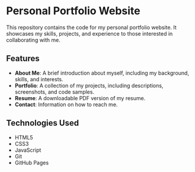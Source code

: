# Personal Portfolio Website

This repository contains the code for my personal portfolio website. It showcases my skills, projects, and experience to those interested in collaborating with me.

## Features

- **About Me**: A brief introduction about myself, including my background, skills, and interests.
- **Portfolio**: A collection of my projects, including descriptions, screenshots, and code samples.
- **Resume**: A downloadable PDF version of my resume.
- **Contact**: Information on how to reach me.

## Technologies Used

- HTML5
- CSS3
- JavaScript
- Git
- GitHub Pages